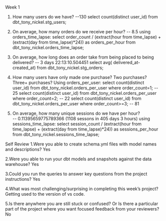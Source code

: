 Week 1
1. How many users do we have?
    --130
    select count(distinct user_id) from dbt_tony_nickel.stg_users;

2. On average, how many orders do we receive per hour?
    -- 8.5
    using orders_time_lapse: 
    select order_count / (extract(hour from time_lapse) + (extract(day from time_lapse)*24)) as orders_per_hour from dbt_tony_nickel.orders_time_lapse;

3. On average, how long does an order take from being placed to being delivered? 
    -- 3 days 22:13:10.504451
    select avg( delivered_at-created_at)  from dbt_tony_nickel.stg_orders; 

4. How many users have only made one purchase? Two purchases? Three+ purchases?
    Using orders_per_user:
    select count(distinct user_id) from dbt_tony_nickel.orders_per_user where order_count=1;  -- 25
    select count(distinct user_id) from dbt_tony_nickel.orders_per_user where order_count=2;  -- 22
    select count(distinct user_id) from dbt_tony_nickel.orders_per_user where order_count>=3; -- 81

5. On average, how many unique sessions do we have per hour?  
    -- 0.11395659775789366 (1108 sessons in 405 days 3 hours)
    using sessions_time_lapse:
    select session_count / (extract(hour from time_lapse) + (extract(day from time_lapse)*24)) as sessions_per_hour from dbt_tony_nickel.sessions_time_lapse;

Self Review
1.Were you able to create schema.yml files with model names and descriptions?
Yes

2.Were you able to run your dbt models and snapshots against the data warehouse? 
Yes

3.Could you run the queries to answer key questions from the project instructions? 
Yes

4.What was most challenging/surprising in completing this week’s project?
Getting used to the version of vs code.

5.Is there anywhere you are still stuck or confused? Or Is there a particular part of the project where you want focused feedback from your reviewers?
No